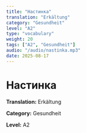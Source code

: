 ```yaml
---
title: "Настинка"
translation: "Erkältung"
category: "Gesundheit"
level: "A2"
type: "vocabulary"
weight: 20
tags: ["A2", "Gesundheit"]
audio: "/audio/nastinka.mp3"
date: 2025-08-17
---
```


# Настинка

**Translation:** Erkältung

**Category:** Gesundheit

**Level:** A2

